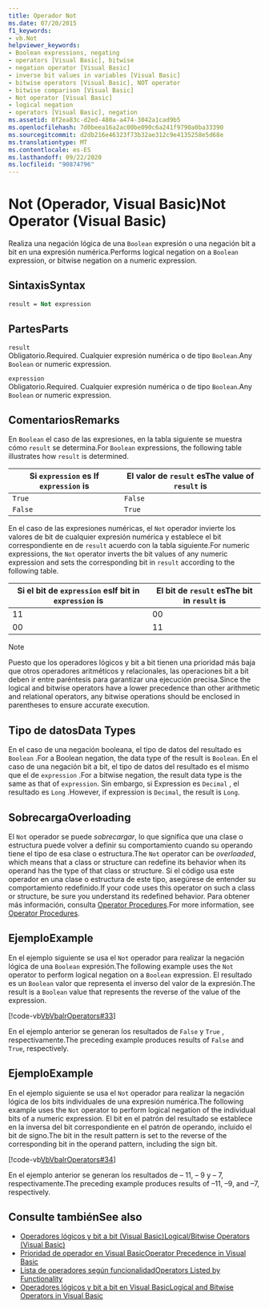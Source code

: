 ```yaml
---
title: Operador Not
ms.date: 07/20/2015
f1_keywords:
- vb.Not
helpviewer_keywords:
- Boolean expressions, negating
- operators [Visual Basic], bitwise
- negation operator [Visual Basic]
- inverse bit values in variables [Visual Basic]
- bitwise operators [Visual Basic], NOT operator
- bitwise comparison [Visual Basic]
- Not operator [Visual Basic]
- logical negation
- operators [Visual Basic], negation
ms.assetid: 8f2ea83c-d2ed-480a-a474-3042a1cad9b5
ms.openlocfilehash: 7d0beea16a2ac00be090c6a241f9790a0ba33390
ms.sourcegitcommit: d2db216e46323f73b32ae312c9e4135258e5d68e
ms.translationtype: MT
ms.contentlocale: es-ES
ms.lasthandoff: 09/22/2020
ms.locfileid: "90874796"
---
```

# <a name="not-operator-visual-basic"></a><span data-ttu-id="ae86c-102">Not (Operador, Visual Basic)</span><span class="sxs-lookup"><span data-stu-id="ae86c-102">Not Operator (Visual Basic)</span></span>

<span data-ttu-id="ae86c-103">Realiza una negación lógica de una `Boolean` expresión o una negación bit a bit en una expresión numérica.</span><span class="sxs-lookup"><span data-stu-id="ae86c-103">Performs logical negation on a `Boolean` expression, or bitwise negation on a numeric expression.</span></span>  
  
## <a name="syntax"></a><span data-ttu-id="ae86c-104">Sintaxis</span><span class="sxs-lookup"><span data-stu-id="ae86c-104">Syntax</span></span>  
  
```vb  
result = Not expression  
```  
  
## <a name="parts"></a><span data-ttu-id="ae86c-105">Partes</span><span class="sxs-lookup"><span data-stu-id="ae86c-105">Parts</span></span>  

 `result`  
 <span data-ttu-id="ae86c-106">Obligatorio.</span><span class="sxs-lookup"><span data-stu-id="ae86c-106">Required.</span></span> <span data-ttu-id="ae86c-107">Cualquier expresión numérica o de tipo `Boolean`.</span><span class="sxs-lookup"><span data-stu-id="ae86c-107">Any `Boolean` or numeric expression.</span></span>  
  
 `expression`  
 <span data-ttu-id="ae86c-108">Obligatorio.</span><span class="sxs-lookup"><span data-stu-id="ae86c-108">Required.</span></span> <span data-ttu-id="ae86c-109">Cualquier expresión numérica o de tipo `Boolean`.</span><span class="sxs-lookup"><span data-stu-id="ae86c-109">Any `Boolean` or numeric expression.</span></span>  
  
## <a name="remarks"></a><span data-ttu-id="ae86c-110">Comentarios</span><span class="sxs-lookup"><span data-stu-id="ae86c-110">Remarks</span></span>  

 <span data-ttu-id="ae86c-111">En `Boolean` el caso de las expresiones, en la tabla siguiente se muestra cómo `result` se determina.</span><span class="sxs-lookup"><span data-stu-id="ae86c-111">For `Boolean` expressions, the following table illustrates how `result` is determined.</span></span>  
  
|<span data-ttu-id="ae86c-112">Si `expression` es </span><span class="sxs-lookup"><span data-stu-id="ae86c-112">If `expression` is</span></span>|<span data-ttu-id="ae86c-113">El valor de `result` es</span><span class="sxs-lookup"><span data-stu-id="ae86c-113">The value of `result` is</span></span>|  
|------------------------|------------------------------|  
|`True`|`False`|  
|`False`|`True`|  
  
 <span data-ttu-id="ae86c-114">En el caso de las expresiones numéricas, el `Not` operador invierte los valores de bit de cualquier expresión numérica y establece el bit correspondiente en de `result` acuerdo con la tabla siguiente.</span><span class="sxs-lookup"><span data-stu-id="ae86c-114">For numeric expressions, the `Not` operator inverts the bit values of any numeric expression and sets the corresponding bit in `result` according to the following table.</span></span>  
  
|<span data-ttu-id="ae86c-115">Si el bit de `expression` es</span><span class="sxs-lookup"><span data-stu-id="ae86c-115">If bit in `expression` is</span></span>|<span data-ttu-id="ae86c-116">El bit de `result` es</span><span class="sxs-lookup"><span data-stu-id="ae86c-116">The bit in `result` is</span></span>|  
|-------------------------------|----------------------------|  
|<span data-ttu-id="ae86c-117">1</span><span class="sxs-lookup"><span data-stu-id="ae86c-117">1</span></span>|<span data-ttu-id="ae86c-118">0</span><span class="sxs-lookup"><span data-stu-id="ae86c-118">0</span></span>|  
|<span data-ttu-id="ae86c-119">0</span><span class="sxs-lookup"><span data-stu-id="ae86c-119">0</span></span>|<span data-ttu-id="ae86c-120">1</span><span class="sxs-lookup"><span data-stu-id="ae86c-120">1</span></span>|  
  
> [!NOTE]
> <span data-ttu-id="ae86c-121">Puesto que los operadores lógicos y bit a bit tienen una prioridad más baja que otros operadores aritméticos y relacionales, las operaciones bit a bit deben ir entre paréntesis para garantizar una ejecución precisa.</span><span class="sxs-lookup"><span data-stu-id="ae86c-121">Since the logical and bitwise operators have a lower precedence than other arithmetic and relational operators, any bitwise operations should be enclosed in parentheses to ensure accurate execution.</span></span>  
  
## <a name="data-types"></a><span data-ttu-id="ae86c-122">Tipo de datos</span><span class="sxs-lookup"><span data-stu-id="ae86c-122">Data Types</span></span>  

 <span data-ttu-id="ae86c-123">En el caso de una negación booleana, el tipo de datos del resultado es `Boolean` .</span><span class="sxs-lookup"><span data-stu-id="ae86c-123">For a Boolean negation, the data type of the result is `Boolean`.</span></span> <span data-ttu-id="ae86c-124">En el caso de una negación bit a bit, el tipo de datos del resultado es el mismo que el de `expression` .</span><span class="sxs-lookup"><span data-stu-id="ae86c-124">For a bitwise negation, the result data type is the same as that of `expression`.</span></span> <span data-ttu-id="ae86c-125">Sin embargo, si Expression es `Decimal` , el resultado es `Long` .</span><span class="sxs-lookup"><span data-stu-id="ae86c-125">However, if expression is `Decimal`, the result is `Long`.</span></span>  
  
## <a name="overloading"></a><span data-ttu-id="ae86c-126">Sobrecarga</span><span class="sxs-lookup"><span data-stu-id="ae86c-126">Overloading</span></span>  

 <span data-ttu-id="ae86c-127">El `Not` operador se puede *sobrecargar*, lo que significa que una clase o estructura puede volver a definir su comportamiento cuando su operando tiene el tipo de esa clase o estructura.</span><span class="sxs-lookup"><span data-stu-id="ae86c-127">The `Not` operator can be *overloaded*, which means that a class or structure can redefine its behavior when its operand has the type of that class or structure.</span></span> <span data-ttu-id="ae86c-128">Si el código usa este operador en una clase o estructura de este tipo, asegúrese de entender su comportamiento redefinido.</span><span class="sxs-lookup"><span data-stu-id="ae86c-128">If your code uses this operator on such a class or structure, be sure you understand its redefined behavior.</span></span> <span data-ttu-id="ae86c-129">Para obtener más información, consulta [Operator Procedures](../../programming-guide/language-features/procedures/operator-procedures.md).</span><span class="sxs-lookup"><span data-stu-id="ae86c-129">For more information, see [Operator Procedures](../../programming-guide/language-features/procedures/operator-procedures.md).</span></span>  
  
## <a name="example"></a><span data-ttu-id="ae86c-130">Ejemplo</span><span class="sxs-lookup"><span data-stu-id="ae86c-130">Example</span></span>  

 <span data-ttu-id="ae86c-131">En el ejemplo siguiente se usa el `Not` operador para realizar la negación lógica de una `Boolean` expresión.</span><span class="sxs-lookup"><span data-stu-id="ae86c-131">The following example uses the `Not` operator to perform logical negation on a `Boolean` expression.</span></span> <span data-ttu-id="ae86c-132">El resultado es un `Boolean` valor que representa el inverso del valor de la expresión.</span><span class="sxs-lookup"><span data-stu-id="ae86c-132">The result is a `Boolean` value that represents the reverse of the value of the expression.</span></span>  
  
 [!code-vb[VbVbalrOperators#33](~/samples/snippets/visualbasic/VS_Snippets_VBCSharp/VbVbalrOperators/VB/Class1.vb#33)]  
  
 <span data-ttu-id="ae86c-133">En el ejemplo anterior se generan los resultados de `False` y `True` , respectivamente.</span><span class="sxs-lookup"><span data-stu-id="ae86c-133">The preceding example produces results of `False` and `True`, respectively.</span></span>  
  
## <a name="example"></a><span data-ttu-id="ae86c-134">Ejemplo</span><span class="sxs-lookup"><span data-stu-id="ae86c-134">Example</span></span>  

 <span data-ttu-id="ae86c-135">En el ejemplo siguiente se usa el `Not` operador para realizar la negación lógica de los bits individuales de una expresión numérica.</span><span class="sxs-lookup"><span data-stu-id="ae86c-135">The following example uses the `Not` operator to perform logical negation of the individual bits of a numeric expression.</span></span> <span data-ttu-id="ae86c-136">El bit en el patrón del resultado se establece en la inversa del bit correspondiente en el patrón de operando, incluido el bit de signo.</span><span class="sxs-lookup"><span data-stu-id="ae86c-136">The bit in the result pattern is set to the reverse of the corresponding bit in the operand pattern, including the sign bit.</span></span>  
  
 [!code-vb[VbVbalrOperators#34](~/samples/snippets/visualbasic/VS_Snippets_VBCSharp/VbVbalrOperators/VB/Class1.vb#34)]  
  
 <span data-ttu-id="ae86c-137">En el ejemplo anterior se generan los resultados de – 11, – 9 y – 7, respectivamente.</span><span class="sxs-lookup"><span data-stu-id="ae86c-137">The preceding example produces results of –11, –9, and –7, respectively.</span></span>  
  
## <a name="see-also"></a><span data-ttu-id="ae86c-138">Consulte también</span><span class="sxs-lookup"><span data-stu-id="ae86c-138">See also</span></span>

- [<span data-ttu-id="ae86c-139">Operadores lógicos y bit a bit (Visual Basic)</span><span class="sxs-lookup"><span data-stu-id="ae86c-139">Logical/Bitwise Operators (Visual Basic)</span></span>](logical-bitwise-operators.md)
- [<span data-ttu-id="ae86c-140">Prioridad de operador en Visual Basic</span><span class="sxs-lookup"><span data-stu-id="ae86c-140">Operator Precedence in Visual Basic</span></span>](operator-precedence.md)
- [<span data-ttu-id="ae86c-141">Lista de operadores según funcionalidad</span><span class="sxs-lookup"><span data-stu-id="ae86c-141">Operators Listed by Functionality</span></span>](operators-listed-by-functionality.md)
- [<span data-ttu-id="ae86c-142">Operadores lógicos y bit a bit en Visual Basic</span><span class="sxs-lookup"><span data-stu-id="ae86c-142">Logical and Bitwise Operators in Visual Basic</span></span>](../../programming-guide/language-features/operators-and-expressions/logical-and-bitwise-operators.md)
